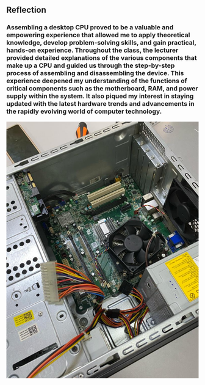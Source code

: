 <h2> Reflection


<h3> Assembling a desktop CPU proved to be a valuable and empowering experience that allowed me to apply theoretical knowledge, develop problem-solving skills, and gain practical, hands-on experience. Throughout the class, the lecturer provided detailed explanations of the various components that make up a CPU and guided us through the step-by-step process of assembling and disassembling the device. This experience deepened my understanding of the functions of critical components such as the motherboard, RAM, and power supply within the system. It also piqued my interest in staying updated with the latest hardware trends and advancements in the rapidly evolving world of computer technology.


![Image Alt text](https://github.com/Woo-Cheng-Shuan/Year1-Sem1/blob/main/SECP1513%20Technology%20and%20Information%20System/Assignment/PC%20Assemble/pc%20assemble%20(2).jpeg?raw=true)
